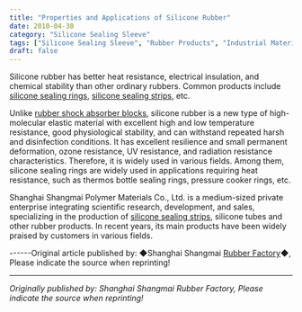 ```yaml
---
title: "Properties and Applications of Silicone Rubber"
date: 2010-04-30
category: "Silicone Sealing Sleeve"
tags: ["Silicone Sealing Sleeve", "Rubber Products", "Industrial Materials"]
draft: false
---
```


Silicone rubber has better heat resistance, electrical insulation, and chemical stability than other ordinary rubbers. Common products include [silicone sealing rings](http://www.smpolymer.com/), [silicone sealing strips](http://www.smpolymer.com/guijiaomifengtiao/), etc.

Unlike [rubber shock absorber blocks](http://www.smpolymer.com/), silicone rubber is a new type of high-molecular elastic material with excellent high and low temperature resistance, good physiological stability, and can withstand repeated harsh and disinfection conditions. It has excellent resilience and small permanent deformation, ozone resistance, UV resistance, and radiation resistance characteristics. Therefore, it is widely used in various fields. Among them, silicone sealing rings are widely used in applications requiring heat resistance, such as thermos bottle sealing rings, pressure cooker rings, etc.

Shanghai Shangmai Polymer Materials Co., Ltd. is a medium-sized private enterprise integrating scientific research, development, and sales, specializing in the production of [silicone sealing strips](http://www.smpolymer.com/guijiaomifengtiao/), silicone tubes and other rubber products. In recent years, its main products have been widely praised by customers in various fields.

------Original article published by: ◆Shanghai Shangmai [Rubber Factory](http://www.smpolymer.com/)◆, Please indicate the source when reprinting!

---

*Originally published by: Shanghai Shangmai Rubber Factory, Please indicate the source when reprinting!*